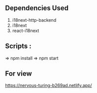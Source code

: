 ##  Dependencies Used

  1. i18next-http-backend 
  2. i18next 
  3. react-i18next 


 ## Scripts :
 => npm install
 => npm start 
 
 ## For view 
 
 https://nervous-turing-b269ad.netlify.app/
